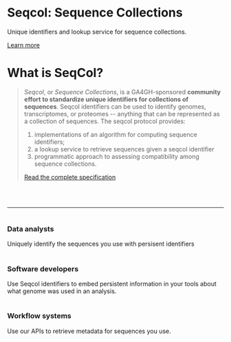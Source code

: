 <div class="header-container jumbotron">
    <div class="container">
        <h1>Seqcol: Sequence Collections</h1>
        <p>Unique identifiers and lookup service for sequence collections.
          </p>
        <p><a class="btn btn-primary btn-lg" href="specification" role="button">Learn more</a></p>
    </div>
</div>
<div class="container">
    <div class="row">
        <div class="col-md-8">
            <h1 class="header-light regular-pad">What is SeqCol?</h1>
            <blockquote>
              <p><i>Seqcol</i>, or <i>Sequence Collections</i>, is a GA4GH-sponsored <b>community effort to standardize unique identifiers for collections of sequences</b>. Seqcol identifiers can be used to identify genomes, transcriptomes, or proteomes -- anything that can be represented as a collection of sequences. The seqcol protocol provides:
                <ol>
              <li>implementations of an algorithm for computing sequence identifiers;</li>
              <li>a lookup service to retrieve sequences given a seqcol identifier</li>
              <li>programmatic approach to assessing compatibility among sequence collections.</li>
              </ol>
            </p>
            <a href="specification">Read the complete specification</a>
            </blockquote>
        </div>
        <div class="col-md-4 text-center">
            <br><br>
            <img src="seqcol_abstract_simple.svg" alt="" class="img-responsive">
        </div>
    </div>
    <hr>
     <div class="row">
        <div class="col-sm-4">
            <h1 class="text-center"><i class="fa fa-chart-bar" aria-hidden="true"></i></h1>
            <h3 class="text-center">Data analysts</h3>
            <p>Uniquely identify the sequences you use with persisent identifiers</p>
        </div>
        <div class="col-sm-4">
            <h1 class="text-center"><i class="fa fa-wrench" aria-hidden="true"></i></h1>
            <h3 class="text-center">Software developers</h3>
            <p>Use Seqcol identifiers to embed persistent information in your tools about what genome was used in an analysis.</p>
        </div>
        <div class="col-sm-4">
            <h1 class="text-center"><i class="fa fa-cogs" aria-hidden="true"></i></h1>
            <h3 class="text-center">Workflow systems</h3>
            Use our APIs to retrieve metadata for sequences you use.
        </div>
    </div>
</div>
